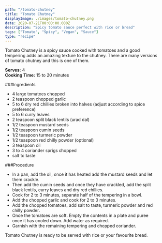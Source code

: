 ```yaml
---
path: "/tomato-chutney"
title: "Tomato Chutney"
displayImage: ./images/tomato-chutney.png
date: 2020-07-21T00:00:00.000Z
description: "Spicy tomato sauce perfect with rice or bread"
tags: ["Tomato", "Spicy", "Vegan", "Sauce"]
type: "recipe"
---
```


Tomato Chutney is a spicy sauce cooked with tomatoes and a good tempering adds an amazing texture to the chutney. There are many versions of tomato chutney and this is one of them. 

**Serves:** 4\
**Cooking Time:** 15 to 20 minutes

###Ingredients
- 4 large tomatoes chopped
- 2 teaspoon chopped garlic
- 5 to 6 dry red chillies broken into halves (adjust according to spice preference)
- 5 to 6 curry leaves
- 2 teaspoon split black lentils (urad dal)
- 1/2 teaspoon mustard seeds
- 1/2 teaspoon cumin seeds
- 1/2 teaspoon turmeric powder
- 1/2 teaspoon red chilly powder (optional)
- 3 teaspoon oil
- 3 to 4 coriander sprigs chopped
- salt to taste


###Procedure
- In a pan, add the oil, once it has heated add the mustard seeds and let them crackle.
- Then add the cumin seeds and once they have crackled, add the split black lentils, curry leaves and dry red chillies. 
- Cook for 2 to 3 minutes, separate half of the tempering in a bowl. 
- Add the chopped garlic and cook for 2 to 3 minutes. 
- Add the chopped tomatoes, add salt to taste, turmeric powder and red chilly powder. 
- Once the tomatoes are soft. Empty the contents in a plate and puree once it has cooled down. Add water as required. 
- Garnish with the remaining tempering and chopped coriander.

Tomato Chutney is ready to be served with rice or your favourite bread.
